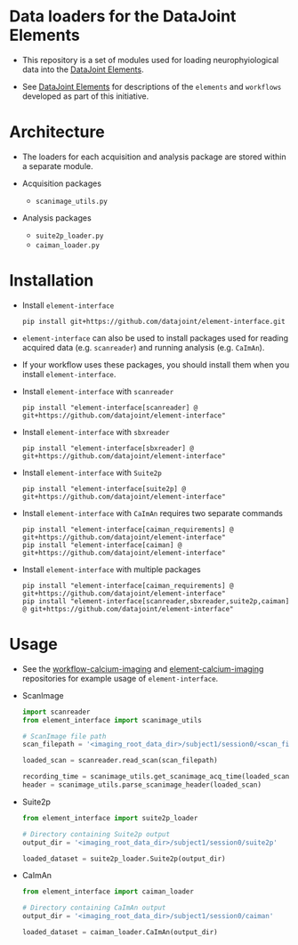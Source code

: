 # Data loaders for the DataJoint Elements 

+ This repository is a set of modules used for loading
 neurophyiological data into the
 [DataJoint Elements](https://github.com/datajoint/datajoint-elements).

+ See [DataJoint Elements](https://github.com/datajoint/datajoint-elements) for descriptions
 of the `elements` and `workflows` developed as part of this initiative.

# Architecture

+ The loaders for each acquisition and analysis package are stored within a separate module.

+ Acquisition packages
     + `scanimage_utils.py`

+ Analysis packages
     + `suite2p_loader.py`
     + `caiman_loader.py`

# Installation

+ Install `element-interface`
     ```
     pip install git+https://github.com/datajoint/element-interface.git
     ```

+ `element-interface` can also be used to install packages used for reading acquired data (e.g. `scanreader`) and running analysis (e.g. `CaImAn`).

+ If your workflow uses these packages, you should install them when you install `element-interface`.

+ Install `element-interface` with `scanreader`
     ```
     pip install "element-interface[scanreader] @ git+https://github.com/datajoint/element-interface"
     ```

+ Install `element-interface` with `sbxreader`
     ```
     pip install "element-interface[sbxreader] @ git+https://github.com/datajoint/element-interface"
     ```

+ Install `element-interface` with `Suite2p`
     ```
     pip install "element-interface[suite2p] @ git+https://github.com/datajoint/element-interface"
     ```

+ Install `element-interface` with `CaImAn` requires two separate commands
     ```
     pip install "element-interface[caiman_requirements] @ git+https://github.com/datajoint/element-interface"
     pip install "element-interface[caiman] @ git+https://github.com/datajoint/element-interface"
     ```

+ Install `element-interface` with multiple packages
     ```
     pip install "element-interface[caiman_requirements] @ git+https://github.com/datajoint/element-interface"
     pip install "element-interface[scanreader,sbxreader,suite2p,caiman] @ git+https://github.com/datajoint/element-interface"
     ```

# Usage

+ See the [workflow-calcium-imaging](https://github.com/datajoint/workflow-calcium-imaging) 
and [element-calcium-imaging](https://github.com/datajoint/element-calcium-imaging) 
repositories for example usage of `element-interface`.

+ ScanImage
     ```python
     import scanreader
     from element_interface import scanimage_utils

     # ScanImage file path
     scan_filepath = '<imaging_root_data_dir>/subject1/session0/<scan_filename>.tif'

     loaded_scan = scanreader.read_scan(scan_filepath)

     recording_time = scanimage_utils.get_scanimage_acq_time(loaded_scan)
     header = scanimage_utils.parse_scanimage_header(loaded_scan)
     ```

+ Suite2p
     ```python
     from element_interface import suite2p_loader

     # Directory containing Suite2p output
     output_dir = '<imaging_root_data_dir>/subject1/session0/suite2p'

     loaded_dataset = suite2p_loader.Suite2p(output_dir)
     ```

+ CaImAn
     ```python
     from element_interface import caiman_loader

     # Directory containing CaImAn output
     output_dir = '<imaging_root_data_dir>/subject1/session0/caiman'

     loaded_dataset = caiman_loader.CaImAn(output_dir)
     ```
